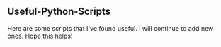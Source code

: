 ## Useful-Python-Scripts
Here are some scripts that I've found useful. I will continue to add new ones. Hope this helps!

